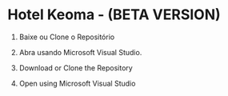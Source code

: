 # Hotel Keoma - (BETA VERSION)

1. Baixe ou Clone o Repositório
2. Abra usando Microsoft Visual Studio.


1. Download or Clone the Repository
2. Open using Microsoft Visual Studio
